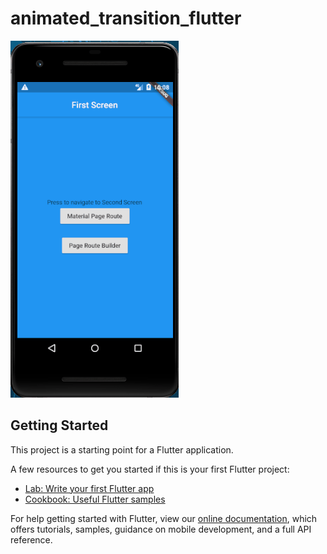 # animated_transition_flutter
<!-- <img src="http://www.github.com/uzairleo/animated_transition_flutter/leo.gif"> -->
 <!-- <img src="F:\Practice Flutter\animated_transition_flutter\leo.gif"  > -->
![](leo.gif)
## Getting Started

This project is a starting point for a Flutter application.

A few resources to get you started if this is your first Flutter project:

- [Lab: Write your first Flutter app](https://flutter.dev/docs/get-started/codelab)
- [Cookbook: Useful Flutter samples](https://flutter.dev/docs/cookbook)

For help getting started with Flutter, view our
[online documentation](https://flutter.dev/docs), which offers tutorials,
samples, guidance on mobile development, and a full API reference.
